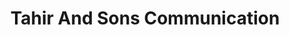 ---
title: "Tahir And Sons Communication"
url: /karachi/tahir-and-sons-communication/
shop: mobile phone
---